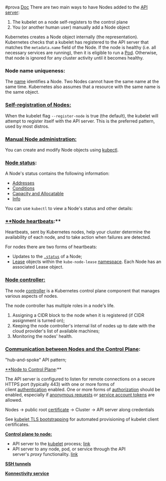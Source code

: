 #prova 
[Doc](https://kubernetes.io/docs/concepts/architecture/nodes/)
There are two main ways to have Nodes added to the [API server](https://kubernetes.io/docs/concepts/overview/components/#kube-apiserver):

1. The kubelet on a node self-registers to the control plane
2. You (or another human user) manually add a Node object

Kubernetes creates a Node object internally (the representation). Kubernetes checks that a kubelet has registered to the API server that matches the `metadata.name` field of the Node. If the node is healthy (i.e. all necessary services are running), then it is eligible to run a [Pod](Pod.md). Otherwise, that node is ignored for any cluster activity until it becomes healthy.

### **Node name uniqueness:**

The [name](https://kubernetes.io/docs/concepts/overview/working-with-objects/names#names) identifies a Node. Two Nodes cannot have the same name at the same time. Kubernetes also assumes that a resource with the same name is the same object.

### [Self-registration of Nodes:](https://kubernetes.io/docs/concepts/architecture/nodes/#self-registration-of-nodes)

When the kubelet flag `--register-node` is true (the default), the kubelet will attempt to register itself with the API server. This is the preferred pattern, used by most distros.

### [**Manual Node administration:**](https://kubernetes.io/docs/concepts/architecture/nodes/#manual-node-administration)

You can create and modify Node objects using [kubectl](https://kubernetes.io/docs/reference/kubectl/).

### [Node status](https://kubernetes.io/docs/concepts/architecture/nodes/#node-status):

A Node's status contains the following information:

- [Addresses](https://kubernetes.io/docs/reference/node/node-status/#addresses)
- [Conditions](https://kubernetes.io/docs/reference/node/node-status/#condition)
- [Capacity and Allocatable](https://kubernetes.io/docs/reference/node/node-status/#capacity)
- [Info](https://kubernetes.io/docs/reference/node/node-status/#info)

You can use `kubectl` to view a Node's status and other details:

### [**Node heartbeats](https://kubernetes.io/docs/concepts/architecture/nodes/#node-heartbeats):**

Heartbeats, sent by Kubernetes nodes, help your cluster determine the availability of each node, and to take action when failures are detected.

For nodes there are two forms of heartbeats:

- Updates to the [`.status`](https://kubernetes.io/docs/reference/node/node-status/) of a Node;
- [Lease](https://kubernetes.io/docs/concepts/architecture/leases/) objects within the `kube-node-lease` [namespace](https://kubernetes.io/docs/concepts/overview/working-with-objects/namespaces). Each Node has an associated Lease object.

### [Node controller:](https://kubernetes.io/docs/concepts/architecture/nodes/#node-controller)

The node [controller](https://kubernetes.io/docs/concepts/architecture/controller/) is a Kubernetes control plane component that manages various aspects of nodes.

The node controller has multiple roles in a node's life.

1. Assigning a CIDR block to the node when it is registered (if CIDR assignment is turned on);
2. Keeping the node controller's internal list of nodes up to date with the cloud provider's list of available machines;
3. Monitoring the nodes' health.

### [Communication between Nodes and the Control Plane](https://kubernetes.io/docs/concepts/architecture/control-plane-node-communication/):

"hub-and-spoke" API pattern;

[**Node to Control Plane](https://kubernetes.io/docs/concepts/architecture/control-plane-node-communication/#node-to-control-plane):**

The API server is configured to listen for remote connections on a secure HTTPS port (typically 443) with one or more forms of client [authentication](https://kubernetes.io/docs/reference/access-authn-authz/authentication/) enabled. One or more forms of [authorization](https://kubernetes.io/docs/reference/access-authn-authz/authorization/) should be enabled, especially if [anonymous requests](https://kubernetes.io/docs/reference/access-authn-authz/authentication/#anonymous-requests) or [service account tokens](https://kubernetes.io/docs/reference/access-authn-authz/authentication/#service-account-tokens) are allowed.

Nodes → public root [certificate](https://kubernetes.io/docs/tasks/tls/managing-tls-in-a-cluster/) → Cluster → API server along credentials

See [kubelet TLS bootstrapping](https://kubernetes.io/docs/reference/access-authn-authz/kubelet-tls-bootstrapping/) for automated provisioning of kubelet client certificates.

[**Control plane to node:**](https://kubernetes.io/docs/concepts/architecture/control-plane-node-communication/#control-plane-to-node)

- API server to the [kubelet](https://kubernetes.io/docs/reference/generated/kubelet) process; [link](https://kubernetes.io/docs/concepts/architecture/control-plane-node-communication/#api-server-to-kubelet)
- API server to any node, pod, or service through the API server's _proxy_ functionality. [link](https://kubernetes.io/docs/concepts/architecture/control-plane-node-communication/#api-server-to-nodes-pods-and-services)

[**SSH tunnels**](https://kubernetes.io/docs/concepts/architecture/control-plane-node-communication/#ssh-tunnels)

[**Konnectivity service**](https://kubernetes.io/docs/concepts/architecture/control-plane-node-communication/#konnectivity-service)